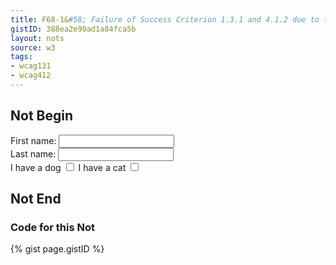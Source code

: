 ```yaml
---
title: F68-1&#58; Failure of Success Criterion 1.3.1 and 4.1.2 due to the association of label and user interface controls not being programmatically determined
gistID: 388ea2e99ad1a84fca5b
layout: nots
source: w3
tags:
- wcag131
- wcag412
---
```


<h2 aria-describedby="{{ page.gistID }}">Not Begin</h2>
<div class="rendered-not">
<form>
 First name: 
 <input type="text" name="firstname">
 <br />
 Last name: 
 <input type="text" name="lastname">
 <br />
 I have a dog <input type="checkbox" name="pet" value="dog" />
 I have a cat <input type="checkbox" name="pet" value="cat" />
</form>
</div> <!-- rendered-not -->

<h2 aria-describedby="{{ page.gistID }}">Not End</h2>

<h3 aria-describedby="{{ page.gistID }}">Code for this Not</h3>
{% gist page.gistID %}